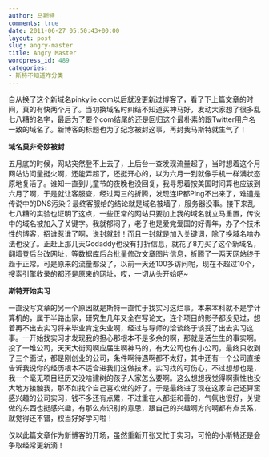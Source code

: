 ```yaml
---
author: 马斯特
comments: true
date: 2011-06-27 05:50:43+00:00
layout: post
slug: angry-master
title: Angry Master
wordpress_id: 489
categories:
- 斯特不知道咋分类
---
```


自从换了这个新域名pinkyjie.com以后就没更新过博客了，看了下上篇文章的时间，真的有快两个月了。当初换域名时纠结不知道买神马好，发动大家想了很多乱七八糟的名字，最后为了要个com结尾的还是回归这个最朴素的跟Twitter用户名一致的域名了。新博客的标题也为了纪念被封这事，再封我马斯特就生气了！

**域名莫非奇妙被封**

五月底的时候，网站突然登不上去了，上后台一查发现流量超了，当时想着这个月网站访问量挺火啊，还能弄超了，还挺开心的，以为六月一到就像手机一样满状态原地复活了。谁知一直到儿童节的夜晚也没回复，我寻思着按美国时间算也应该到六月了啊，于是就让客服查，经过两三的折腾，发现连IP都Ping不出来了，难道是传说中的DNS污染？最终客服给的结论就是域名被墙了，服务器没事。接下来乱七八糟的实验也证明了这点，一些正常的网站只要加上我的域名就立马重置，传说中的域名被加入了关键字。我就郁闷了，老子也是爱党爱国的好青年，办了个技术性的博客，招谁惹谁了啊，说封就封！而且一封就是加入关键词，除了换域名啥办法也没了。正赶上那几天Godaddy也没有打折信息，就花了8刀买了这个新域名，翻墙登后台改网址，等数据库后台批量修改文章图片信息，折腾了一两天网站终于趋于正常。可是原来的流量都没了，以前一天还100多访问呢，现在不超过10个，搜索引擎收录的都还是原来的网址，哎，一切从头开始吧~

<!--more-->

**斯特开始实习**

一直没写文章的另一个原因就是斯特一直忙于找实习这烂事。本来本科就不是学计算机的，属于半路出家，研究生几年又全在写论文，连个项目的影子都没见过，想着再不出去实习将来毕业肯定失业啊，经过与导师的洽谈终于谈妥了出去实习这事。一开始找实习才发现我的担心那根本不是多余的啊，那就是活生生的事实啊。投了一堆公司，天天大街网啊应届生啊神马的，有大公司也有小公司，最终只收到了三个面试，都是刚创业的公司，条件啊待遇啊都不太好，其中还有一个公司直接告诉我说你的经历根本不适合进我们这做技术。实习找的可伤心，不过想想也是，我一个毫无项目经历又没啥建树的孩子人家怎么要啊。这么想想我觉得啊索性也没大地方接触我，那不如找个自己喜欢做的好了。于是最终进了现在这家自己还算蛮感兴趣的公司实习，钱不多还有点累，不过重在人都挺和善的，气氛也很好，关键做的东西也挺感兴趣，有那么点识别的意思，跟自己的兴趣啊方向啊都有点关系，就觉得还不错，权当好好学习啦！

仅以此篇文章作为新博客的开场，虽然重新开张又忙于实习，可怜的小斯特还是会争取经常更新滴！
